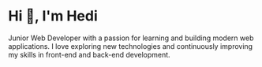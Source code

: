 # Hi 👋, I'm Hedi

Junior Web Developer with a passion for learning and building modern web applications. 
I love exploring new technologies and continuously improving my skills in front-end and back-end development. 

